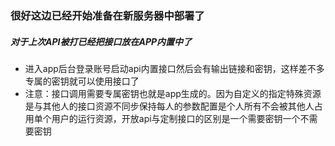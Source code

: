 ### 很好这边已经开始准备在新服务器中部署了
##### 对于上次API被打已经把接口放在APP内置中了
- 进入app后台登录账号启动api内置接口然后会有输出链接和密钥，这样差不多专属的密钥就可以使用接口了
- 注意：接口调用需要专属密钥也就是app生成的。因为自定义的指定特殊资源是与其他人的接口资源不同步保持每人的参数配置是个人所有不会被其他人占用单个用户的运行资源，开放api与定制接口的区别是一个需要密钥一个不需要密钥